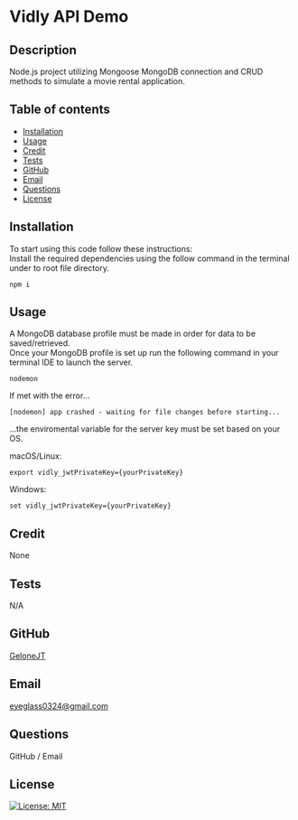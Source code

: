 # Vidly API Demo

## Description

Node.js project utilizing Mongoose MongoDB connection and CRUD methods to simulate a movie rental application.

## Table of contents

- [Installation](#installation)
- [Usage](#usage)
- [Credit](#credit)
- [Tests](#tests)
- [GitHub](#github)
- [Email](#email)
- [Questions](#questions)
- [License](#license)

## Installation

To start using this code follow these instructions: <br>
Install the required dependencies using the follow command in the terminal under to root file directory.

```
npm i
```

## Usage

A MongoDB database profile must be made in order for data to be saved/retrieved.<br>
Once your MongoDB profile is set up run the following command in your terminal IDE to launch the server.

```
nodemon
```
If met with the error...
```
[nodemon] app crashed - waiting for file changes before starting...
 ```
 ...the enviromental variable for the server key must be set based on your OS.<br>

macOS/Linux:
 ```
 export vidly_jwtPrivateKey={yourPrivateKey}
 ```
 Windows:
 ```
 set vidly_jwtPrivateKey={yourPrivateKey}
 ```
## Credit

None

## Tests

N/A

## GitHub

[GeloneJT](https://github.com/GeloneJT)

## Email

eyeglass0324@gmail.com

## Questions

GitHub / Email

## License

[![License: MIT](https://img.shields.io/badge/License-MIT-yellow.svg)](https://opensource.org/licenses/MIT)
